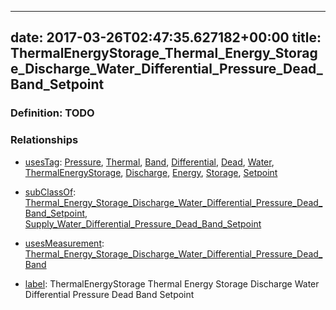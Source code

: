 
---
date: 2017-03-26T02:47:35.627182+00:00
title: ThermalEnergyStorage_Thermal_Energy_Storage_Discharge_Water_Differential_Pressure_Dead_Band_Setpoint
---
### Definition: TODO

### Relationships

* [usesTag](https://brickschema.org/schema/1.0/BrickFrame#usesTag): [Pressure](https://brickschema.org/schema/1.0/BrickTag#Pressure), [Thermal](https://brickschema.org/schema/1.0/BrickTag#Thermal), [Band](https://brickschema.org/schema/1.0/BrickTag#Band), [Differential](https://brickschema.org/schema/1.0/BrickTag#Differential), [Dead](https://brickschema.org/schema/1.0/BrickTag#Dead), [Water](https://brickschema.org/schema/1.0/BrickTag#Water), [ThermalEnergyStorage](https://brickschema.org/schema/1.0/BrickTag#ThermalEnergyStorage), [Discharge](https://brickschema.org/schema/1.0/BrickTag#Discharge), [Energy](https://brickschema.org/schema/1.0/BrickTag#Energy), [Storage](https://brickschema.org/schema/1.0/BrickTag#Storage), [Setpoint](https://brickschema.org/schema/1.0/BrickTag#Setpoint)

* [subClassOf](http://www.w3.org/2000/01/rdf-schema#subClassOf): [Thermal_Energy_Storage_Discharge_Water_Differential_Pressure_Dead_Band_Setpoint](https://brickschema.org/schema/1.0/Brick#Thermal_Energy_Storage_Discharge_Water_Differential_Pressure_Dead_Band_Setpoint), [Supply_Water_Differential_Pressure_Dead_Band_Setpoint](https://brickschema.org/schema/1.0/Brick#Supply_Water_Differential_Pressure_Dead_Band_Setpoint)

* [usesMeasurement](https://brickschema.org/schema/1.0/BrickFrame#usesMeasurement): [Thermal_Energy_Storage_Discharge_Water_Differential_Pressure_Dead_Band](https://brickschema.org/schema/1.0/Brick#Thermal_Energy_Storage_Discharge_Water_Differential_Pressure_Dead_Band)

* [label](http://www.w3.org/2000/01/rdf-schema#label): ThermalEnergyStorage Thermal Energy Storage Discharge Water Differential Pressure Dead Band Setpoint
